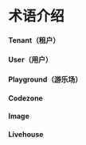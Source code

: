 # 术语介绍

#### Tenant（租户）

#### User（用户）

#### Playground（游乐场）

#### Codezone

#### Image

#### Livehouse
